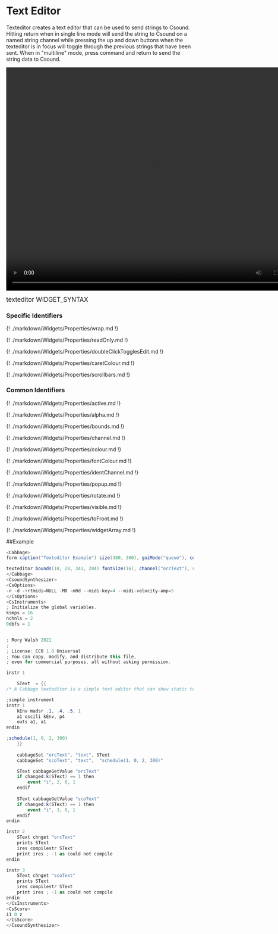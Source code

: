 # Text Editor

Texteditor creates a text editor that can be used to send strings to Csound. Hitting return when in single line mode will send the string to Csound on a named string channel while pressing the up and down buttons when the texteditor is in focus will toggle through the previous strings that have been sent. When in "multiline" mode, press command and return to send the string data to Csound. 

<video width="800" height="600" controls>
<source src="../../images/docs/texteditor.mp4">
</video> 

<big></pre>
texteditor WIDGET_SYNTAX
</pre></big>

### Specific Identifiers

{! ./markdown/Widgets/Properties/wrap.md !} 

{! ./markdown/Widgets/Properties/readOnly.md !} 

{! ./markdown/Widgets/Properties/doubleClickTogglesEdit.md !} 

{! ./markdown/Widgets/Properties/caretColour.md !} 

{! ./markdown/Widgets/Properties/scrollbars.md !} 

### Common Identifiers

{! ./markdown/Widgets/Properties/active.md !} 

{! ./markdown/Widgets/Properties/alpha.md !} 

{! ./markdown/Widgets/Properties/bounds.md !} 
 
{! ./markdown/Widgets/Properties/channel.md !} 

{! ./markdown/Widgets/Properties/colour.md !} 

{! ./markdown/Widgets/Properties/fontColour.md !}   

{! ./markdown/Widgets/Properties/identChannel.md !} 

{! ./markdown/Widgets/Properties/popup.md !} 

{! ./markdown/Widgets/Properties/rotate.md !} 

{! ./markdown/Widgets/Properties/visible.md !} 

{! ./markdown/Widgets/Properties/toFront.md !} 

{! ./markdown/Widgets/Properties/widgetArray.md !}  

<!--(End of identifiers)/-->

##Example
<!--(Widget Example)/-->
```csharp
<Cabbage>
form caption("Texteditor Example") size(380, 300), guiMode("queue"), colour(2, 145, 209) pluginId("def1")

texteditor bounds(18, 20, 341, 204) fontSize(16), channel("orcText"), scrollbars(1), wrap(1),  fontColour(124, 210, 0), colour(0, 0, 0, 100)
</Cabbage>
<CsoundSynthesizer>
<CsOptions>
-n -d -+rtmidi=NULL -M0 -m0d --midi-key=4 --midi-velocity-amp=5
</CsOptions>
<CsInstruments>
; Initialize the global variables. 
ksmps = 16
nchnls = 2
0dbfs = 1


; Rory Walsh 2021 
;
; License: CC0 1.0 Universal
; You can copy, modify, and distribute this file, 
; even for commercial purposes, all without asking permission. 

instr 1

    SText  = {{
/* A Cabbage texteditor is a simple text editor that can show static text, or provide a way of edit new or existing text. You can also send text back to Csound by hit Ctrl+Enter. When you do so, Csound will pick up the entire editor string.\n\nIn the this example we create a simple live-coding type environment. Each time we modify the Csound code it gets sent to Csound and compiled on the fly.\n\nAll of the Cabbage widget examples use simple texteditor widgets to show basic information, but they can also load entire text files using the 'file()' identifier.  */

;simple instrument
instr 1
    kEnv madsr .1, .4, .5, 1
    a1 oscili kEnv, p4
    outs a1, a1
endin

;schedule(1, 0, 2, 300)
    }}
    
    cabbageSet "orcText", "text", SText
    cabbageSet "scoText", "text",  "schedule(1, 0, 2, 300)"

    SText cabbageGetValue "orcText"
    if changed:k(SText) == 1 then
        event "i", 2, 0, 1
    endif
    
    SText cabbageGetValue "scoText"
    if changed:k(SText) == 1 then
        event "i", 3, 0, 1
    endif
endin

instr 2
    SText chnget "orcText"
    prints SText
    ires compilestr SText 
    print ires ; -1 as could not compile
endin

instr 3
    SText chnget "scoText"
    prints SText
    ires compilestr SText 
    print ires ; -1 as could not compile
endin
</CsInstruments>
<CsScore>
i1 0 z
</CsScore>
</CsoundSynthesizer>
```
<!--End Widget Example)/-->
